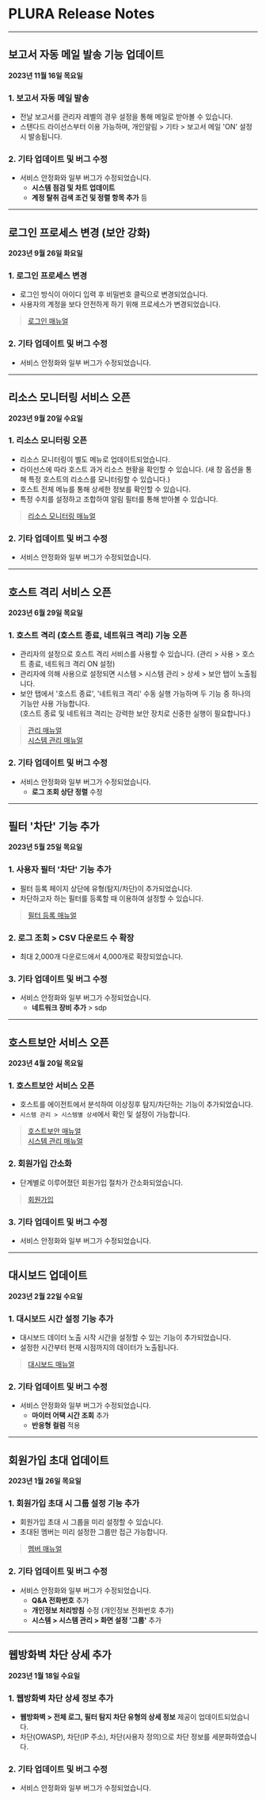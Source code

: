 # PLURA Release Notes

---

## 보고서 자동 메일 발송 기능 업데이트 

**2023년 11월 16일 목요일**

### 1. 보고서 자동 메일 발송

- 전날 보고서를 관리자 레벨의 경우 설정을 통해 메일로 받아볼 수 있습니다.
- 스탠다드 라이선스부터 이용 가능하며, 개인알림 > 기타 > 보고서 메일 'ON' 설정 시 발송됩니다.

### 2. 기타 업데이트 및 버그 수정

- 서비스 안정화와 일부 버그가 수정되었습니다.
  * **시스템 점검 및 차트 업데이트**
  * **계정 탈취 검색 조건 및 정렬 항목 추가** 등

---

## 로그인 프로세스 변경 (보안 강화)

**2023년 9월 26일 화요일**

### 1. 로그인 프로세스 변경

- 로그인 방식이 아이디 입력 후 비밀번호 클릭으로 변경되었습니다.
- 사용자의 계정을 보다 안전하게 하기 위해 프로세스가 변경되었습니다.

> [로그인 매뉴얼](https://docs.plura.io/ko/login)

### 2. 기타 업데이트 및 버그 수정

- 서비스 안정화와 일부 버그가 수정되었습니다.

---

## 리소스 모니터링 서비스 오픈

**2023년 9월 20일 수요일**

### 1. 리소스 모니터링 오픈

- 리소스 모니터링이 별도 메뉴로 업데이트되었습니다.
- 라이선스에 따라 호스트 과거 리소스 현황을 확인할 수 있습니다. (새 창 옵션을 통해 특정 호스트의 리소스를 모니터링할 수 있습니다.)
- 호스트 전체 메뉴를 통해 상세한 정보를 확인할 수 있습니다.
- 특정 수치를 설정하고 조합하여 알림 필터를 통해 받아볼 수 있습니다.

> [리소스 모니터링 매뉴얼](https://docs.plura.io/ko/fn/comm/resmon/host)

### 2. 기타 업데이트 및 버그 수정

- 서비스 안정화와 일부 버그가 수정되었습니다.

---

## 호스트 격리 서비스 오픈 

**2023년 6월 29일 목요일**

### 1. 호스트 격리 (호스트 종료, 네트워크 격리) 기능 오픈

- 관리자의 설정으로 호스트 격리 서비스를 사용할 수 있습니다.  (관리 > 사용 > 호스트 종료, 네트워크 격리 ON 설정)
- 관리자에 의해 사용으로 설정되면 시스템 > 시스템 관리 > 상세 > 보안 탭이 노출됩니다.
- 보안 탭에서 '호스트 종료', '네트워크 격리' 수동 실행 가능하며 두 기능 중 하나의 기능만 사용 가능합니다.  
  (호스트 종료 및 네트워크 격리는 강력한 보안 장치로 신중한 실행이 필요합니다.)

> [관리 매뉴얼](https://docs.plura.io/ko/fn/comm/mgmt/use)  
> [시스템 관리 매뉴얼](https://docs.plura.io/ko/fn/comm/system/mgmt)

### 2. 기타 업데이트 및 버그 수정

- 서비스 안정화와 일부 버그가 수정되었습니다.
  * **로그 조회 상단 정렬** 수정

---

## 필터 '차단' 기능 추가

**2023년 5월 25일 목요일**

### 1. 사용자 필터 '차단' 기능 추가

- 필터 등록 페이지 상단에 유형(탐지/차단)이 추가되었습니다.
- 차단하고자 하는 필터를 등록할 때 이용하여 설정할 수 있습니다.

> [필터 등록 매뉴얼](https://docs.plura.io/ko/fn/comm/newfilter/edr)

### 2. 로그 조회 > CSV 다운로드 수 확장

- 최대 2,000개 다운로드에서 4,000개로 확장되었습니다.

### 3. 기타 업데이트 및 버그 수정

- 서비스 안정화와 일부 버그가 수정되었습니다.
  * **네트워크 장비 추가** > sdp

---

## 호스트보안 서비스 오픈

**2023년 4월 20일 목요일**

### 1. 호스트보안 서비스 오픈

- 호스트를 에이전트에서 분석하여 이상징후 탐지/차단하는 기능이 추가되었습니다.
- `시스템 관리 > 시스템별 상세`에서 확인 및 설정이 가능합니다.

> [호스트보안 매뉴얼](https://docs.plura.io/ko/fn/comm/newfilter/edr)  
> [시스템 관리 매뉴얼](https://docs.plura.io/ko/fn/comm/system/mgmt)

### 2. 회원가입 간소화

- 단계별로 이루어졌던 회원가입 절차가 간소화되었습니다.

> [회원가입](https://docs.plura.io/ko/signup)

### 3. 기타 업데이트 및 버그 수정

- 서비스 안정화와 일부 버그가 수정되었습니다.

---

## 대시보드 업데이트

**2023년 2월 22일 수요일**

### 1. 대시보드 시간 설정 기능 추가

- 대시보드 데이터 노출 시작 시간을 설정할 수 있는 기능이 추가되었습니다.
- 설정한 시간부터 현재 시점까지의 데이터가 노출됩니다.

> [대시보드 매뉴얼](https://docs.plura.io/ko/fn/comm/dashboard)

### 2. 기타 업데이트 및 버그 수정

- 서비스 안정화와 일부 버그가 수정되었습니다.
  * **마이터 어택 시간 조회** 추가
  * **반응형 컬럼** 적용

---

## 회원가입 초대 업데이트

**2023년 1월 26일 목요일**

### 1. 회원가입 초대 시 그룹 설정 기능 추가

- 회원가입 초대 시 그룹을 미리 설정할 수 있습니다.
- 초대된 멤버는 미리 설정한 그룹만 접근 가능합니다.

> [멤버 매뉴얼](https://docs.plura.io/ko/fn/comm/mgmt/member)

### 2. 기타 업데이트 및 버그 수정

- 서비스 안정화와 일부 버그가 수정되었습니다.
  * **Q&A 전화번호** 추가
  * **개인정보 처리방침** 수정 (개인정보 전화번호 추가)
  * **시스템 > 시스템 관리 > 화면 설정 '그룹'** 추가

---

## 웹방화벽 차단 상세 추가

**2023년 1월 18일 수요일**

### 1. 웹방화벽 차단 상세 정보 추가

- **웹방화벽 > 전체 로그, 필터 탐지 차단 유형의 상세 정보** 제공이 업데이트되었습니다.
- 차단(OWASP), 차단(IP 주소), 차단(사용자 정의)으로 차단 정보를 세분화하였습니다.

### 2. 기타 업데이트 및 버그 수정

- 서비스 안정화와 일부 버그가 수정되었습니다.
